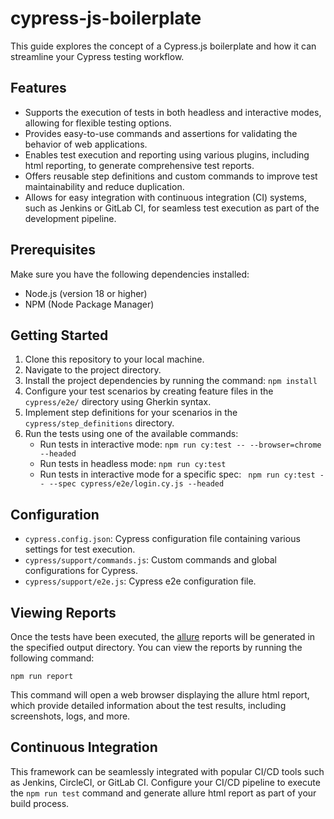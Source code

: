# cypress-js-boilerplate

This guide explores the concept of a Cypress.js boilerplate and how it can streamline your Cypress testing workflow.

## Features

- Supports the execution of tests in both headless and interactive modes, allowing for flexible testing options.
- Provides easy-to-use commands and assertions for validating the behavior of web applications.
- Enables test execution and reporting using various plugins, including html reporting, to generate comprehensive test reports.
- Offers reusable step definitions and custom commands to improve test maintainability and reduce duplication.
- Allows for easy integration with continuous integration (CI) systems, such as Jenkins or GitLab CI, for seamless test execution as part of the development pipeline.

## Prerequisites

Make sure you have the following dependencies installed:

- Node.js (version 18 or higher)
- NPM (Node Package Manager)

## Getting Started

1. Clone this repository to your local machine.
2. Navigate to the project directory.
3. Install the project dependencies by running the command: `npm install`
4. Configure your test scenarios by creating feature files in the `cypress/e2e/` directory using Gherkin syntax.
5. Implement step definitions for your scenarios in the `cypress/step_definitions` directory.
6. Run the tests using one of the available commands:
   - Run tests in interactive mode: `npm run cy:test -- --browser=chrome --headed`
   - Run tests in headless mode: `npm run cy:test`
   - Run tests in interactive mode for a specific spec: ` npm run cy:test -- --spec cypress/e2e/login.cy.js --headed`

## Configuration

- `cypress.config.json`: Cypress configuration file containing various settings for test execution.
- `cypress/support/commands.js`: Custom commands and global configurations for Cypress.
- `cypress/support/e2e.js`: Cypress e2e configuration file.

## Viewing Reports
Once the tests have been executed, the [allure](https://allurereport.org/docs/cypress/) reports will be generated in the specified output directory. You can view the reports by running the following command:
```
npm run report
```
This command will open a web browser displaying the allure html report, which provide detailed information about the test results, including screenshots, logs, and more.

## Continuous Integration
This framework can be seamlessly integrated with popular CI/CD tools such as Jenkins, CircleCI, or GitLab CI. Configure your CI/CD pipeline to execute the `npm run test` command and generate allure html report as part of your build process.
